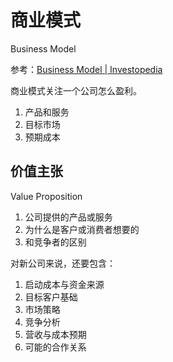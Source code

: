 # 商业模式

Business Model

参考：[Business Model | Investopedia](https://www.investopedia.com/terms/b/businessmodel.asp)

商业模式关注一个公司怎么盈利。

1. 产品和服务
3. 目标市场
4. 预期成本

## 价值主张

Value Proposition

1. 公司提供的产品或服务
2. 为什么是客户或消费者想要的
3. 和竞争者的区别

对新公司来说，还要包含：

1. 启动成本与资金来源
2. 目标客户基础
3. 市场策略
4. 竞争分析
5. 营收与成本预期
6. 可能的合作关系

